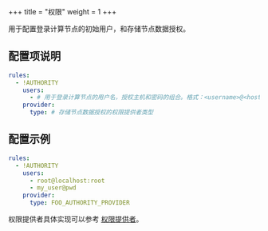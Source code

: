 +++
title = "权限"
weight = 1
+++

用于配置登录计算节点的初始用户，和存储节点数据授权。

## 配置项说明

```yaml
rules:
  - !AUTHORITY
    users:
      - # 用于登录计算节点的用户名，授权主机和密码的组合。格式：<username>@<hostname>:<password>，hostname 为 % 或空字符串表示不限制授权主机
    provider:
      type: # 存储节点数据授权的权限提供者类型
```

## 配置示例

```yaml
rules:
  - !AUTHORITY
    users:
      - root@localhost:root
      - my_user@pwd
    provider:
      type: FOO_AUTHORITY_PROVIDER
```

权限提供者具体实现可以参考 [权限提供者](/cn/dev-manual/proxy)。
